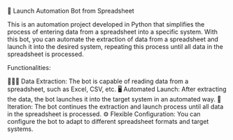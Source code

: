 🤖 Launch Automation Bot from Spreadsheet

This is an automation project developed in Python that simplifies the process of entering data from a spreadsheet into a specific system. With this bot, you can automate the extraction of data from a spreadsheet and launch it into the desired system, repeating this process until all data in the spreadsheet is processed.

Functionalities:

👨🏻‍💻 Data Extraction: The bot is capable of reading data from a spreadsheet, such as Excel, CSV, etc.
🖥️ Automated Launch: After extracting the data, the bot launches it into the target system in an automated way.
📎 Iteration: The bot continues the extraction and launch process until all data in the spreadsheet is processed.
⚙️ Flexible Configuration: You can configure the bot to adapt to different spreadsheet formats and target systems.
